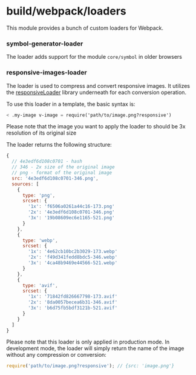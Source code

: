 # build/webpack/loaders

This module provides a bunch of custom loaders for Webpack.

### symbol-generator-loader

The loader adds support for the module `core/symbol` in older browsers

### responsive-images-loader

The loader is used to compress and convert responsive images.
It utilizes the [responsiveLoader](https://github.com/dazuaz/responsive-loader/tree/master) library underneath for each conversion operation.

To use this loader in a template, the basic syntax is:

```ss
< .my-image v-image = require('path/to/image.png?responsive')
```

Please note that the image you want to apply the loader to should be 3x resolution of its original size

The loader returns the following structure:

```js
{
  // 4e3edf6d108c0701 - hash
  // 346 - 2x size of the original image
  // png - format of the original image
  src: '4e3edf6d108c0701-346.png',
  sources: [
    {
      type: 'png',
      srcset: {
        '1x': 'f6506a0261a44c16-173.png'
        '2x': '4e3edf6d108c0701-346.png'
        '3x': '19b08609ec6e1165-521.png'
      }
    },
    {
      type: 'webp',
      srcset: {
        '1x': '4e62cb10bc2b3029-173.webp'
        '2x': 'f49d341fedd8bdc5-346.webp'
        '3x': '4ca48b9469e44566-521.webp'
      }
    },
    {
      type: 'avif',
      srcset: {
        '1x': '71842fd826667798-173.avif'
        '2x': '8da0057becea6b31-346.avif'
        '3x': 'b6d75fb5bdf3121b-521.avif'
      }
    }
  ]
}
```

Please note that this loader is only applied in production mode.
In development mode, the loader will simply return the name of the image without any compression or conversion:

```js
require('path/to/image.png?responsive'); // {src: 'image.png'}
```
